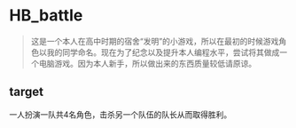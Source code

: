 # HB_battle

> 这是一个本人在高中时期的宿舍“发明”的小游戏，所以在最初的时候游戏角色以我的同学命名。现在为了纪念以及提升本人编程水平，尝试将其做成一个电脑游戏。因为本人新手，所以做出来的东西质量较低请原谅。

## target

一人扮演一队共4名角色，击杀另一个队伍的队长从而取得胜利。